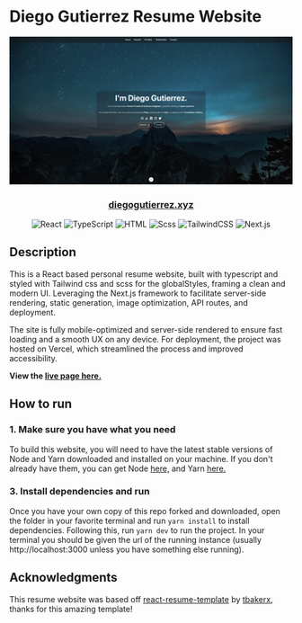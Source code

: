 # Diego Gutierrez Resume Website

![ReactJS Resume Website Template](resume-screenshot.png?raw=true 'ReactJS Resume Website Template')

<div align="center">

### [diegogutierrez.xyz](https://diegogutierrez.xyz) 
<p>
  <img alt="React" src="https://img.shields.io/badge/React-61DAFB?logo=react&logoColor=white&style=for-the-badge" />
  <img alt="TypeScript" src="https://img.shields.io/badge/TypeScript-3178C6?logo=typescript&logoColor=white&style=for-the-badge" />
  <img alt="HTML" src="https://img.shields.io/badge/HTML-E34F26?logo=html5&logoColor=white&style=for-the-badge" />
  <img alt="Scss" src="https://img.shields.io/badge/Scss-CC6699?logo=sass&logoColor=white&style=for-the-badge" />
  <img alt="TailwindCSS" src="https://img.shields.io/badge/Tailwind CSS-38B2AC?&logo=tailwind+css&logoColor=white&style=for-the-badge"/>
  <img alt="Next.js" src="https://img.shields.io/badge/Next.js-000000?&logo=Nextdotjs&logoColor=white&style=for-the-badge"/>
</p>
</div>

## Description

This is a React based personal resume website, built with typescript and styled with Tailwind css and scss for the globalStyles, framing a clean and modern UI. Leveraging the Next.js framework to facilitate server-side rendering, static generation, image optimization, API routes, and deployment.

The site is fully mobile-optimized and server-side rendered to ensure fast loading and a smooth UX on any device. For deployment, the project was hosted on Vercel, which streamlined the process and improved accessibility.

**View the [live page here.](https://diegogutierrez.xyz)**

## How to run

### 1. Make sure you have what you need

To build this website, you will need to have the latest stable versions of Node and Yarn downloaded and installed on your machine. If you don't already have them, you can get Node [here,](https://nodejs.org/en/download/) and Yarn [here.](https://yarnpkg.com/getting-started/install)


### 3. Install dependencies and run

Once you have your own copy of this repo forked and downloaded, open the folder in your favorite terminal and run `yarn install` to install dependencies. Following this, run `yarn dev` to run the project. In your terminal you should be given the url of the running instance (usually http://localhost:3000 unless you have something else running).

## Acknowledgments

This resume website was based off [react-resume-template]( https://github.com/tbakerx/react-resume-template) by [tbakerx](https://github.com/tbakerx), thanks for this amazing template!
